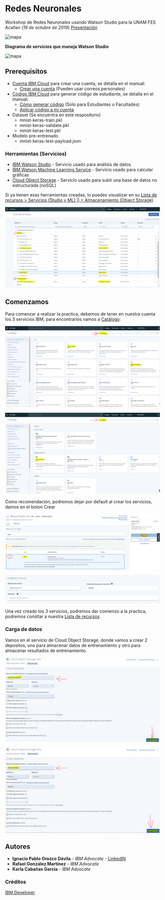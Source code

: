 # Redes Neuronales

Workshop de Redes Neuronales usando Watson Studio para la UNAM FES Acatlan (*19 de octubre de 2019*) [Presentación]()

![mapa](https://developer.ibm.com/developer/articles/l-neural/images/code_recognizer.gif)

**Diagrama de servicios que maneja Watson Studio**

![mapa](https://developer.ibm.com/developer/articles/introduction-watson-studio/images/02.3-Watson-Studio-Architecture.png)

## Prerequisitos

* [Cuenta IBM Cloud](https://cloud.ibm.com/) para crear una cuenta, se detalla en el manual:
    * [Crear una cuenta](https://github.com/fatalityignpab/Workshop-Redes-Neuronales/blob/master/2.%20Academic%20Initiative%20-%20Creating%20an%20IBM%20Cloud%20Account.pdf) (Pueden usar correos personales)
* [Código IBM Cloud](https://my15.digitalexperience.ibm.com/b73a5759-c6a6-4033-ab6b-d9d4f9a6d65b/dxsites/151914d1-03d2-48fe-97d9-d21166848e65/technology/cloud) para generar código de estudiante, se detalla en el manual:
    * [Cómo generar código](https://github.com/fatalityignpab/Workshop-Redes-Neuronales/blob/master/1.%20Academic%20Initiative%20-%20Requesting%20an%20IBM%20Cloud%20Promo%20Code%20(new%20version).pdf) (Solo para Estudiantes o Facultades)
    * [Aplicar código a mi cuenta](https://github.com/fatalityignpab/Workshop-Redes-Neuronales/blob/master/3.%20Academic%20Initiative%20-%20Applying%20an%20IBM%20Cloud%20Promo%20Code.pdf)
* Dataset (Se encuentra en este respositorio)
    * mnist-keras-train.pkl
    * mnist-keras-validate.pkl
    * mnist-keras-test.pkl
* Modelo pre-entrenado
    * mnist-keras-test-payload.json

### Herramientas (Servicios)

* [IBM Watson Studio](https://cloud.ibm.com/catalog/services/watson-studio) - Servicio usado para análisis de datos.
* [IBM Watson Machine Learning Service](https://cloud.ibm.com/catalog/services/machine-learning) - Servicio usado para calcular gráficas
* [Cloud Object Storage](https://cloud.ibm.com/catalog/services/cloud-object-storage) - Servicio usado para subir una base de datos no estructurada (noSQL)

Si ya tienen esas herramientas creadas, lo puedes visualizar en su [Lista de recursos > Servicios (Studio y ML) || > Almacenamiento (Object Storage)](https://cloud.ibm.com/resources)

![1](Screenshots/1.png)

## Comenzamos

Para comenzar a realizar la practica, debemos de tener en nuestra cuenta los 3 servicios IBM, para encontrarlos vamos a [Catálogo](https://cloud.ibm.com/catalog):

![2](Screenshots/2.png)

![3](Screenshots/3.png)

Como recomendación, podremos dejar por default al crear los servicios, damos en el boton Crear

![4](Screenshots/4.png)

![5](Screenshots/5.png)

Una vez creado los 3 servicios, podremos dar comienzo a la practica, podremos consltar a nuestra [Lista de recursos](https://cloud.ibm.com/resources).

### Carga de datos

Vamos en el servicio de Cloud Object Storage, donde vamos a crear 2 depositos, uno para almacenar datos de entrenamiento y otro para almacenar resultados de entrenamiento.

![6](Screenshots/6.png)

![7](Screenshots/7.png)

## Autores

* **Ignacio Pablo Orozco Dávila** - *IBM Advocate* - [LinkedIN](https://www.linkedin.com/in/ignacio-pablo-orozco-d%C3%A1vila-00997315b/)
* **Rafael González Martínez** - *IBM Advocate*
* **Karla Cabañas García** - *IBM Advocate*

### Créditos

[IBM Developer](https://www.ibm.com/developerworks/ssa/index.html)